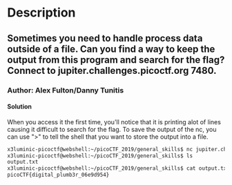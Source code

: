 # Description

## Sometimes you need to handle process data outside of a file. Can you find a way to keep the output from this program and search for the flag? Connect to jupiter.challenges.picoctf.org 7480.

### Author: Alex Fulton/Danny Tunitis

#### Solution

When you access it the first time, you'll notice that it is printing alot of lines causing it difficult to search for the flag. To save the output of the nc, you can use ">" to tell the shell that you want to store the output into a file.

```bash
x3luminic-picoctf@webshell:~/picoCTF_2019/general_skills$ nc jupiter.challenges.picoctf.org 7480 > output.txt
x3luminic-picoctf@webshell:~/picoCTF_2019/general_skills$ ls
output.txt
x3luminic-picoctf@webshell:~/picoCTF_2019/general_skills$ cat output.txt | grep picoCTF 
picoCTF{digital_plumb3r_06e9d954}
```
